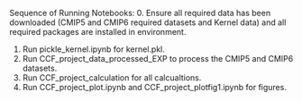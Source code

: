 Sequence of Running Notebooks: 
0. Ensure all required data has been downloaded (CMIP5 and CMIP6 required datasets and Kernel data) and all required packages are installed in environment. 
1. Run pickle_kernel.ipynb for kernel.pkl. 
2. Run CCF_project_data_processed_EXP to process the CMIP5 and CMIP6 datasets. 
3. Run CCF_project_calculation for all calcualtions. 
4. Run CCF_project_plot.ipynb and CCF_project_plotfig1.ipynb for figures. 